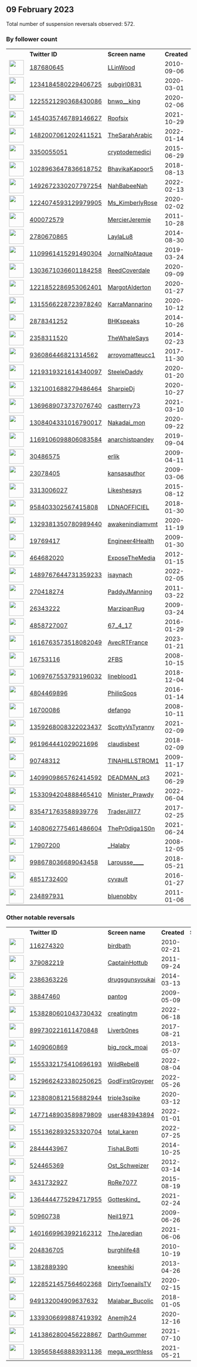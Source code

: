
## 09 February 2023
Total number of suspension reversals observed: 572.

### By follower count
<table><tr><th></th><th align="left">Twitter ID</th><th align="left">Screen name</th>
<th align="left">Created</th><th align="left">Status</th><th align="left">Suspended</th><th align="left">Followers</th>
<tr><td><a href="https://pbs.twimg.com/profile_images/1310458735265865731/chKpVWxV_normal.jpg"><img src="https://pbs.twimg.com/profile_images/1310458735265865731/chKpVWxV_normal.jpg" width="40px" height="40px" align="center"/></a></td><td><a href="https://twitter.com/intent/user?user_id=187680645">187680645</a></td><td><a href="https://twitter.com/LLinWood">LLinWood</a></td><td>2010-09-06</td><td align="center"></td><td></td><td>847954</td></tr>
<tr><td><a href="https://pbs.twimg.com/profile_images/1586447678787014656/Ckx8skDH_normal.jpg"><img src="https://pbs.twimg.com/profile_images/1586447678787014656/Ckx8skDH_normal.jpg" width="40px" height="40px" align="center"/></a></td><td><a href="https://twitter.com/intent/user?user_id=1234184580229406725">1234184580229406725</a></td><td><a href="https://twitter.com/subgirl0831">subgirl0831</a></td><td>2020-03-01</td><td align="center"></td><td>2023-02-05</td><td>801979</td></tr>
<tr><td><a href="https://pbs.twimg.com/profile_images/1623699935974801408/6DkcSFpE_normal.jpg"><img src="https://pbs.twimg.com/profile_images/1623699935974801408/6DkcSFpE_normal.jpg" width="40px" height="40px" align="center"/></a></td><td><a href="https://twitter.com/intent/user?user_id=1225521290368430086">1225521290368430086</a></td><td><a href="https://twitter.com/bnwo__king">bnwo__king</a></td><td>2020-02-06</td><td align="center"></td><td>2023-02-01</td><td>693186</td></tr>
<tr><td><a href="https://pbs.twimg.com/profile_images/1485243981244125184/RdZxOE5w_normal.jpg"><img src="https://pbs.twimg.com/profile_images/1485243981244125184/RdZxOE5w_normal.jpg" width="40px" height="40px" align="center"/></a></td><td><a href="https://twitter.com/intent/user?user_id=1454035746789146627">1454035746789146627</a></td><td><a href="https://twitter.com/Roofsix">Roofsix</a></td><td>2021-10-29</td><td align="center"></td><td>2023-02-05</td><td>347162</td></tr>
<tr><td><a href="https://pbs.twimg.com/profile_images/1624255199622692864/N3kG9HtD_normal.jpg"><img src="https://pbs.twimg.com/profile_images/1624255199622692864/N3kG9HtD_normal.jpg" width="40px" height="40px" align="center"/></a></td><td><a href="https://twitter.com/intent/user?user_id=1482007061202411521">1482007061202411521</a></td><td><a href="https://twitter.com/TheSarahArabic">TheSarahArabic</a></td><td>2022-01-14</td><td align="center"></td><td>2022-11-10</td><td>89524</td></tr>
<tr><td><a href="https://pbs.twimg.com/profile_images/1624204253785997312/eWbfjxwE_normal.jpg"><img src="https://pbs.twimg.com/profile_images/1624204253785997312/eWbfjxwE_normal.jpg" width="40px" height="40px" align="center"/></a></td><td><a href="https://twitter.com/intent/user?user_id=3350055051">3350055051</a></td><td><a href="https://twitter.com/cryptodemedici">cryptodemedici</a></td><td>2015-06-29</td><td align="center"></td><td></td><td>76860</td></tr>
<tr><td><a href="https://pbs.twimg.com/profile_images/1620969136632508416/KPfTUwPT_normal.jpg"><img src="https://pbs.twimg.com/profile_images/1620969136632508416/KPfTUwPT_normal.jpg" width="40px" height="40px" align="center"/></a></td><td><a href="https://twitter.com/intent/user?user_id=1028963647836618752">1028963647836618752</a></td><td><a href="https://twitter.com/BhavikaKapoor5">BhavikaKapoor5</a></td><td>2018-08-13</td><td align="center"></td><td>2022-07-15</td><td>49158</td></tr>
<tr><td><a href="https://pbs.twimg.com/profile_images/1578168917037649923/aHeL45TD_normal.jpg"><img src="https://pbs.twimg.com/profile_images/1578168917037649923/aHeL45TD_normal.jpg" width="40px" height="40px" align="center"/></a></td><td><a href="https://twitter.com/intent/user?user_id=1492672330207797254">1492672330207797254</a></td><td><a href="https://twitter.com/NahBabeeNah">NahBabeeNah</a></td><td>2022-02-13</td><td align="center"></td><td>2022-11-11</td><td>34246</td></tr>
<tr><td><a href="https://pbs.twimg.com/profile_images/1623941772685545472/_z3uRW71_normal.jpg"><img src="https://pbs.twimg.com/profile_images/1623941772685545472/_z3uRW71_normal.jpg" width="40px" height="40px" align="center"/></a></td><td><a href="https://twitter.com/intent/user?user_id=1224074593129979905">1224074593129979905</a></td><td><a href="https://twitter.com/Ms_KimberlyRose">Ms_KimberlyRose</a></td><td>2020-02-02</td><td align="center"></td><td>2022-10-15</td><td>28274</td></tr>
<tr><td><a href="https://pbs.twimg.com/profile_images/1493582885034598409/mCztluuS_normal.jpg"><img src="https://pbs.twimg.com/profile_images/1493582885034598409/mCztluuS_normal.jpg" width="40px" height="40px" align="center"/></a></td><td><a href="https://twitter.com/intent/user?user_id=400072579">400072579</a></td><td><a href="https://twitter.com/MercierJeremie">MercierJeremie</a></td><td>2011-10-28</td><td align="center"></td><td>2022-04-09</td><td>22000</td></tr>
<tr><td><a href="https://pbs.twimg.com/profile_images/1626936061778698241/edWwg6yQ_normal.jpg"><img src="https://pbs.twimg.com/profile_images/1626936061778698241/edWwg6yQ_normal.jpg" width="40px" height="40px" align="center"/></a></td><td><a href="https://twitter.com/intent/user?user_id=2780670865">2780670865</a></td><td><a href="https://twitter.com/LaylaLu8">LaylaLu8</a></td><td>2014-08-30</td><td align="center"></td><td>2022-12-16</td><td>21132</td></tr>
<tr><td><a href="https://pbs.twimg.com/profile_images/1624505401151455232/JOyYW-0H_normal.jpg"><img src="https://pbs.twimg.com/profile_images/1624505401151455232/JOyYW-0H_normal.jpg" width="40px" height="40px" align="center"/></a></td><td><a href="https://twitter.com/intent/user?user_id=1109961415291490304">1109961415291490304</a></td><td><a href="https://twitter.com/JornalNoAtaque">JornalNoAtaque</a></td><td>2019-03-24</td><td align="center"></td><td>2022-10-24</td><td>21074</td></tr>
<tr><td><a href="https://pbs.twimg.com/profile_images/1627534246687477761/q3AgL_rs_normal.jpg"><img src="https://pbs.twimg.com/profile_images/1627534246687477761/q3AgL_rs_normal.jpg" width="40px" height="40px" align="center"/></a></td><td><a href="https://twitter.com/intent/user?user_id=1303671036601184258">1303671036601184258</a></td><td><a href="https://twitter.com/ReedCoverdale">ReedCoverdale</a></td><td>2020-09-09</td><td align="center"></td><td></td><td>20356</td></tr>
<tr><td><a href="https://pbs.twimg.com/profile_images/1623309762422095873/ULDCCFUu_normal.jpg"><img src="https://pbs.twimg.com/profile_images/1623309762422095873/ULDCCFUu_normal.jpg" width="40px" height="40px" align="center"/></a></td><td><a href="https://twitter.com/intent/user?user_id=1221852286953062401">1221852286953062401</a></td><td><a href="https://twitter.com/MargotAlderton">MargotAlderton</a></td><td>2020-01-27</td><td align="center"></td><td>2022-05-16</td><td>17328</td></tr>
<tr><td><a href="https://pbs.twimg.com/profile_images/1623813738603192321/T_vgIxrR_normal.jpg"><img src="https://pbs.twimg.com/profile_images/1623813738603192321/T_vgIxrR_normal.jpg" width="40px" height="40px" align="center"/></a></td><td><a href="https://twitter.com/intent/user?user_id=1315566228723978240">1315566228723978240</a></td><td><a href="https://twitter.com/KarraMannarino">KarraMannarino</a></td><td>2020-10-12</td><td align="center"></td><td>2022-10-11</td><td>14868</td></tr>
<tr><td><a href="https://pbs.twimg.com/profile_images/1624048103710924801/wmFqndwe_normal.jpg"><img src="https://pbs.twimg.com/profile_images/1624048103710924801/wmFqndwe_normal.jpg" width="40px" height="40px" align="center"/></a></td><td><a href="https://twitter.com/intent/user?user_id=2878341252">2878341252</a></td><td><a href="https://twitter.com/BHKspeaks">BHKspeaks</a></td><td>2014-10-26</td><td align="center"></td><td>2022-11-21</td><td>14562</td></tr>
<tr><td><a href="https://pbs.twimg.com/profile_images/1416922793460051973/8RKL8gxo_normal.jpg"><img src="https://pbs.twimg.com/profile_images/1416922793460051973/8RKL8gxo_normal.jpg" width="40px" height="40px" align="center"/></a></td><td><a href="https://twitter.com/intent/user?user_id=2358311520">2358311520</a></td><td><a href="https://twitter.com/TheWhaleSays">TheWhaleSays</a></td><td>2014-02-23</td><td align="center"></td><td>2022-04-13</td><td>13860</td></tr>
<tr><td><a href="https://pbs.twimg.com/profile_images/1560815140995567617/0856172Z_normal.jpg"><img src="https://pbs.twimg.com/profile_images/1560815140995567617/0856172Z_normal.jpg" width="40px" height="40px" align="center"/></a></td><td><a href="https://twitter.com/intent/user?user_id=936086446821314562">936086446821314562</a></td><td><a href="https://twitter.com/arroyomatteucc1">arroyomatteucc1</a></td><td>2017-11-30</td><td align="center">🔒</td><td>2022-08-26</td><td>13686</td></tr>
<tr><td><a href="https://pbs.twimg.com/profile_images/1305943495849410562/uEH-3Hro_normal.jpg"><img src="https://pbs.twimg.com/profile_images/1305943495849410562/uEH-3Hro_normal.jpg" width="40px" height="40px" align="center"/></a></td><td><a href="https://twitter.com/intent/user?user_id=1219319321614340097">1219319321614340097</a></td><td><a href="https://twitter.com/SteeleDaddy">SteeleDaddy</a></td><td>2020-01-20</td><td align="center"></td><td>2022-08-14</td><td>13567</td></tr>
<tr><td><a href="https://pbs.twimg.com/profile_images/1341380448451235841/9J6NWrSj_normal.jpg"><img src="https://pbs.twimg.com/profile_images/1341380448451235841/9J6NWrSj_normal.jpg" width="40px" height="40px" align="center"/></a></td><td><a href="https://twitter.com/intent/user?user_id=1321001688279486464">1321001688279486464</a></td><td><a href="https://twitter.com/SharpieDj">SharpieDj</a></td><td>2020-10-27</td><td align="center"></td><td></td><td>12775</td></tr>
<tr><td><a href="https://pbs.twimg.com/profile_images/1429969559163871237/L5WOuAuH_normal.jpg"><img src="https://pbs.twimg.com/profile_images/1429969559163871237/L5WOuAuH_normal.jpg" width="40px" height="40px" align="center"/></a></td><td><a href="https://twitter.com/intent/user?user_id=1369689073737076740">1369689073737076740</a></td><td><a href="https://twitter.com/castterry73">castterry73</a></td><td>2021-03-10</td><td align="center"></td><td>2022-07-03</td><td>12347</td></tr>
<tr><td><a href="https://pbs.twimg.com/profile_images/1440403604947439618/Qfiy0-pa_normal.jpg"><img src="https://pbs.twimg.com/profile_images/1440403604947439618/Qfiy0-pa_normal.jpg" width="40px" height="40px" align="center"/></a></td><td><a href="https://twitter.com/intent/user?user_id=1308404331016790017">1308404331016790017</a></td><td><a href="https://twitter.com/Nakadai_mon">Nakadai_mon</a></td><td>2020-09-22</td><td align="center">🚫</td><td></td><td>12177</td></tr>
<tr><td><a href="https://pbs.twimg.com/profile_images/1390102680027025409/aXVgxwFr_normal.jpg"><img src="https://pbs.twimg.com/profile_images/1390102680027025409/aXVgxwFr_normal.jpg" width="40px" height="40px" align="center"/></a></td><td><a href="https://twitter.com/intent/user?user_id=1169106098806083584">1169106098806083584</a></td><td><a href="https://twitter.com/anarchistpandey">anarchistpandey</a></td><td>2019-09-04</td><td align="center"></td><td></td><td>10972</td></tr>
<tr><td><a href="https://pbs.twimg.com/profile_images/1484535110615633921/USuL95LE_normal.png"><img src="https://pbs.twimg.com/profile_images/1484535110615633921/USuL95LE_normal.png" width="40px" height="40px" align="center"/></a></td><td><a href="https://twitter.com/intent/user?user_id=30486575">30486575</a></td><td><a href="https://twitter.com/erlik">erlik</a></td><td>2009-04-11</td><td align="center"></td><td>2022-10-02</td><td>10645</td></tr>
<tr><td><a href="https://pbs.twimg.com/profile_images/839264181576679424/t3DbGJbi_normal.jpg"><img src="https://pbs.twimg.com/profile_images/839264181576679424/t3DbGJbi_normal.jpg" width="40px" height="40px" align="center"/></a></td><td><a href="https://twitter.com/intent/user?user_id=23078405">23078405</a></td><td><a href="https://twitter.com/kansasauthor">kansasauthor</a></td><td>2009-03-06</td><td align="center"></td><td>2022-11-07</td><td>10272</td></tr>
<tr><td><a href="https://pbs.twimg.com/profile_images/1486188383466504199/NwsEMOOf_normal.jpg"><img src="https://pbs.twimg.com/profile_images/1486188383466504199/NwsEMOOf_normal.jpg" width="40px" height="40px" align="center"/></a></td><td><a href="https://twitter.com/intent/user?user_id=3313006027">3313006027</a></td><td><a href="https://twitter.com/Likeshesays">Likeshesays</a></td><td>2015-08-12</td><td align="center"></td><td>2022-07-16</td><td>10151</td></tr>
<tr><td><a href="https://pbs.twimg.com/profile_images/1321118832614932485/YeELlwD1_normal.jpg"><img src="https://pbs.twimg.com/profile_images/1321118832614932485/YeELlwD1_normal.jpg" width="40px" height="40px" align="center"/></a></td><td><a href="https://twitter.com/intent/user?user_id=958403302567415808">958403302567415808</a></td><td><a href="https://twitter.com/LDNAOFFICIEL">LDNAOFFICIEL</a></td><td>2018-01-30</td><td align="center"></td><td></td><td>10036</td></tr>
<tr><td><a href="https://pbs.twimg.com/profile_images/1405728392788340742/8Q5vZRyM_normal.jpg"><img src="https://pbs.twimg.com/profile_images/1405728392788340742/8Q5vZRyM_normal.jpg" width="40px" height="40px" align="center"/></a></td><td><a href="https://twitter.com/intent/user?user_id=1329381350780989440">1329381350780989440</a></td><td><a href="https://twitter.com/awakenindiamvmt">awakenindiamvmt</a></td><td>2020-11-19</td><td align="center"></td><td>2022-06-07</td><td>9893</td></tr>
<tr><td><a href="https://pbs.twimg.com/profile_images/1460866766595399680/7lD0hqKj_normal.jpg"><img src="https://pbs.twimg.com/profile_images/1460866766595399680/7lD0hqKj_normal.jpg" width="40px" height="40px" align="center"/></a></td><td><a href="https://twitter.com/intent/user?user_id=19769417">19769417</a></td><td><a href="https://twitter.com/Engineer4Health">Engineer4Health</a></td><td>2009-01-30</td><td align="center"></td><td>2022-03-23</td><td>9865</td></tr>
<tr><td><a href="https://pbs.twimg.com/profile_images/1340478291145338880/ellCU_xu_normal.jpg"><img src="https://pbs.twimg.com/profile_images/1340478291145338880/ellCU_xu_normal.jpg" width="40px" height="40px" align="center"/></a></td><td><a href="https://twitter.com/intent/user?user_id=464682020">464682020</a></td><td><a href="https://twitter.com/ExposeTheMedia">ExposeTheMedia</a></td><td>2012-01-15</td><td align="center"></td><td>2022-07-27</td><td>9810</td></tr>
<tr><td><a href="https://pbs.twimg.com/profile_images/1623030478017298432/uEesmnC5_normal.jpg"><img src="https://pbs.twimg.com/profile_images/1623030478017298432/uEesmnC5_normal.jpg" width="40px" height="40px" align="center"/></a></td><td><a href="https://twitter.com/intent/user?user_id=1489767644731359233">1489767644731359233</a></td><td><a href="https://twitter.com/isaynach">isaynach</a></td><td>2022-02-05</td><td align="center"></td><td>2022-10-16</td><td>9729</td></tr>
<tr><td><a href="https://pbs.twimg.com/profile_images/1625029682449068033/l_o5rDGU_normal.jpg"><img src="https://pbs.twimg.com/profile_images/1625029682449068033/l_o5rDGU_normal.jpg" width="40px" height="40px" align="center"/></a></td><td><a href="https://twitter.com/intent/user?user_id=270418274">270418274</a></td><td><a href="https://twitter.com/PaddyJManning">PaddyJManning</a></td><td>2011-03-22</td><td align="center"></td><td></td><td>9421</td></tr>
<tr><td><a href="https://pbs.twimg.com/profile_images/1347408015641567234/nxLQ5u9G_normal.jpg"><img src="https://pbs.twimg.com/profile_images/1347408015641567234/nxLQ5u9G_normal.jpg" width="40px" height="40px" align="center"/></a></td><td><a href="https://twitter.com/intent/user?user_id=26343222">26343222</a></td><td><a href="https://twitter.com/MarzipanRug">MarzipanRug</a></td><td>2009-03-24</td><td align="center"></td><td>2022-08-08</td><td>9370</td></tr>
<tr><td><a href="https://pbs.twimg.com/profile_images/1230591316272304129/-iVAGFvO_normal.jpg"><img src="https://pbs.twimg.com/profile_images/1230591316272304129/-iVAGFvO_normal.jpg" width="40px" height="40px" align="center"/></a></td><td><a href="https://twitter.com/intent/user?user_id=4858727007">4858727007</a></td><td><a href="https://twitter.com/67_4_17">67_4_17</a></td><td>2016-01-29</td><td align="center"></td><td></td><td>9141</td></tr>
<tr><td><a href="https://pbs.twimg.com/profile_images/1618006559677710337/sJXAYPC7_normal.jpg"><img src="https://pbs.twimg.com/profile_images/1618006559677710337/sJXAYPC7_normal.jpg" width="40px" height="40px" align="center"/></a></td><td><a href="https://twitter.com/intent/user?user_id=1616763573518082049">1616763573518082049</a></td><td><a href="https://twitter.com/AvecRTFrance">AvecRTFrance</a></td><td>2023-01-21</td><td align="center"></td><td>2023-02-04</td><td>8956</td></tr>
<tr><td><a href="https://pbs.twimg.com/profile_images/1039476438385061888/FNuUDcOI_normal.jpg"><img src="https://pbs.twimg.com/profile_images/1039476438385061888/FNuUDcOI_normal.jpg" width="40px" height="40px" align="center"/></a></td><td><a href="https://twitter.com/intent/user?user_id=16753116">16753116</a></td><td><a href="https://twitter.com/2FBS">2FBS</a></td><td>2008-10-15</td><td align="center"></td><td></td><td>8949</td></tr>
<tr><td><a href="https://pbs.twimg.com/profile_images/1143960019492151296/qerndVhB_normal.jpg"><img src="https://pbs.twimg.com/profile_images/1143960019492151296/qerndVhB_normal.jpg" width="40px" height="40px" align="center"/></a></td><td><a href="https://twitter.com/intent/user?user_id=1069767553793196032">1069767553793196032</a></td><td><a href="https://twitter.com/lineblood1">lineblood1</a></td><td>2018-12-04</td><td align="center"></td><td></td><td>8694</td></tr>
<tr><td><a href="https://pbs.twimg.com/profile_images/746277150844653568/WlPgEl3a_normal.jpg"><img src="https://pbs.twimg.com/profile_images/746277150844653568/WlPgEl3a_normal.jpg" width="40px" height="40px" align="center"/></a></td><td><a href="https://twitter.com/intent/user?user_id=4804469896">4804469896</a></td><td><a href="https://twitter.com/PhilipSoos">PhilipSoos</a></td><td>2016-01-14</td><td align="center"></td><td>2022-07-25</td><td>8284</td></tr>
<tr><td><a href="https://pbs.twimg.com/profile_images/1626075757918437376/tURPDU-A_normal.jpg"><img src="https://pbs.twimg.com/profile_images/1626075757918437376/tURPDU-A_normal.jpg" width="40px" height="40px" align="center"/></a></td><td><a href="https://twitter.com/intent/user?user_id=16700086">16700086</a></td><td><a href="https://twitter.com/defango">defango</a></td><td>2008-10-11</td><td align="center"></td><td></td><td>8277</td></tr>
<tr><td><a href="https://pbs.twimg.com/profile_images/1470029559735201794/eJVHZFpI_normal.jpg"><img src="https://pbs.twimg.com/profile_images/1470029559735201794/eJVHZFpI_normal.jpg" width="40px" height="40px" align="center"/></a></td><td><a href="https://twitter.com/intent/user?user_id=1359268008322023437">1359268008322023437</a></td><td><a href="https://twitter.com/ScottyVsTyranny">ScottyVsTyranny</a></td><td>2021-02-09</td><td align="center"></td><td></td><td>8125</td></tr>
<tr><td><a href="https://pbs.twimg.com/profile_images/1494624947976744962/h83gXT0e_normal.jpg"><img src="https://pbs.twimg.com/profile_images/1494624947976744962/h83gXT0e_normal.jpg" width="40px" height="40px" align="center"/></a></td><td><a href="https://twitter.com/intent/user?user_id=961964441029021696">961964441029021696</a></td><td><a href="https://twitter.com/claudisbest">claudisbest</a></td><td>2018-02-09</td><td align="center"></td><td>2022-03-30</td><td>8004</td></tr>
<tr><td><a href="https://pbs.twimg.com/profile_images/985772445243138048/FNAliUMB_normal.jpg"><img src="https://pbs.twimg.com/profile_images/985772445243138048/FNAliUMB_normal.jpg" width="40px" height="40px" align="center"/></a></td><td><a href="https://twitter.com/intent/user?user_id=90748312">90748312</a></td><td><a href="https://twitter.com/TINAHILLSTROM1">TINAHILLSTROM1</a></td><td>2009-11-17</td><td align="center"></td><td></td><td>7530</td></tr>
<tr><td><a href="https://pbs.twimg.com/profile_images/1594700276824416257/T1lcHF3H_normal.jpg"><img src="https://pbs.twimg.com/profile_images/1594700276824416257/T1lcHF3H_normal.jpg" width="40px" height="40px" align="center"/></a></td><td><a href="https://twitter.com/intent/user?user_id=1409909865762414592">1409909865762414592</a></td><td><a href="https://twitter.com/DEADMAN_pt3">DEADMAN_pt3</a></td><td>2021-06-29</td><td align="center"></td><td>2022-12-25</td><td>7455</td></tr>
<tr><td><a href="https://pbs.twimg.com/profile_images/1533794902596673537/s86zSDqy_normal.jpg"><img src="https://pbs.twimg.com/profile_images/1533794902596673537/s86zSDqy_normal.jpg" width="40px" height="40px" align="center"/></a></td><td><a href="https://twitter.com/intent/user?user_id=1533094204888465410">1533094204888465410</a></td><td><a href="https://twitter.com/Minister_Prawdy">Minister_Prawdy</a></td><td>2022-06-04</td><td align="center"></td><td>2023-01-06</td><td>7323</td></tr>
<tr><td><a href="https://pbs.twimg.com/profile_images/1625019789130313728/G-_Mu5Iu_normal.jpg"><img src="https://pbs.twimg.com/profile_images/1625019789130313728/G-_Mu5Iu_normal.jpg" width="40px" height="40px" align="center"/></a></td><td><a href="https://twitter.com/intent/user?user_id=835471763588939776">835471763588939776</a></td><td><a href="https://twitter.com/TraderJill77">TraderJill77</a></td><td>2017-02-25</td><td align="center"></td><td></td><td>7107</td></tr>
<tr><td><a href="https://pbs.twimg.com/profile_images/1529325814327689216/EXjb7tbq_normal.jpg"><img src="https://pbs.twimg.com/profile_images/1529325814327689216/EXjb7tbq_normal.jpg" width="40px" height="40px" align="center"/></a></td><td><a href="https://twitter.com/intent/user?user_id=1408062775461486604">1408062775461486604</a></td><td><a href="https://twitter.com/ThePr0diga1S0n">ThePr0diga1S0n</a></td><td>2021-06-24</td><td align="center"></td><td>2022-08-05</td><td>7097</td></tr>
<tr><td><a href="https://pbs.twimg.com/profile_images/1307891270417874945/ZNTpyMU0_normal.jpg"><img src="https://pbs.twimg.com/profile_images/1307891270417874945/ZNTpyMU0_normal.jpg" width="40px" height="40px" align="center"/></a></td><td><a href="https://twitter.com/intent/user?user_id=17907200">17907200</a></td><td><a href="https://twitter.com/_Halaby">_Halaby</a></td><td>2008-12-05</td><td align="center"></td><td>2022-09-17</td><td>7083</td></tr>
<tr><td><a href="https://pbs.twimg.com/profile_images/1455062416698396679/Tm-kMrUW_normal.jpg"><img src="https://pbs.twimg.com/profile_images/1455062416698396679/Tm-kMrUW_normal.jpg" width="40px" height="40px" align="center"/></a></td><td><a href="https://twitter.com/intent/user?user_id=998678036689043458">998678036689043458</a></td><td><a href="https://twitter.com/Larousse____">Larousse____</a></td><td>2018-05-21</td><td align="center">🚫</td><td></td><td>6828</td></tr>
<tr><td><a href="https://pbs.twimg.com/profile_images/1330886443984695303/mW3APyrF_normal.jpg"><img src="https://pbs.twimg.com/profile_images/1330886443984695303/mW3APyrF_normal.jpg" width="40px" height="40px" align="center"/></a></td><td><a href="https://twitter.com/intent/user?user_id=4851732400">4851732400</a></td><td><a href="https://twitter.com/cyvault">cyvault</a></td><td>2016-01-27</td><td align="center"></td><td></td><td>6758</td></tr>
<tr><td><a href="https://pbs.twimg.com/profile_images/1342186525379977230/ApXqMMa7_normal.jpg"><img src="https://pbs.twimg.com/profile_images/1342186525379977230/ApXqMMa7_normal.jpg" width="40px" height="40px" align="center"/></a></td><td><a href="https://twitter.com/intent/user?user_id=234897931">234897931</a></td><td><a href="https://twitter.com/bluenobby">bluenobby</a></td><td>2011-01-06</td><td align="center"></td><td>2022-08-23</td><td>6724</td></tr>
</table>

### Other notable reversals
<table><tr><th></th><th align="left">Twitter ID</th><th align="left">Screen name</th>
<th align="left">Created</th><th align="left">Status</th><th align="left">Suspended</th><th align="left">Followers</th>
<tr><td><a href="https://pbs.twimg.com/profile_images/1626339664197046272/RQsrLw_0_normal.jpg"><img src="https://pbs.twimg.com/profile_images/1626339664197046272/RQsrLw_0_normal.jpg" width="40px" height="40px" align="center"/></a></td><td><a href="https://twitter.com/intent/user?user_id=116274320">116274320</a></td><td><a href="https://twitter.com/birdbath">birdbath</a></td><td>2010-02-21</td><td align="center"></td><td>2023-02-04</td><td>2513</td></tr>
<tr><td><a href="https://pbs.twimg.com/profile_images/1028254035843928064/ovxdAMWd_normal.jpg"><img src="https://pbs.twimg.com/profile_images/1028254035843928064/ovxdAMWd_normal.jpg" width="40px" height="40px" align="center"/></a></td><td><a href="https://twitter.com/intent/user?user_id=379082219">379082219</a></td><td><a href="https://twitter.com/CaptainHottub">CaptainHottub</a></td><td>2011-09-24</td><td align="center">🔒</td><td>2022-12-23</td><td>4840</td></tr>
<tr><td><a href="https://pbs.twimg.com/profile_images/1570672526145253377/yYb3Ta34_normal.png"><img src="https://pbs.twimg.com/profile_images/1570672526145253377/yYb3Ta34_normal.png" width="40px" height="40px" align="center"/></a></td><td><a href="https://twitter.com/intent/user?user_id=2386363226">2386363226</a></td><td><a href="https://twitter.com/drugsgunsyoukai">drugsgunsyoukai</a></td><td>2014-03-13</td><td align="center"></td><td>2022-10-30</td><td>4219</td></tr>
<tr><td><a href="https://pbs.twimg.com/profile_images/1624418616018980864/w5SjMPt8_normal.jpg"><img src="https://pbs.twimg.com/profile_images/1624418616018980864/w5SjMPt8_normal.jpg" width="40px" height="40px" align="center"/></a></td><td><a href="https://twitter.com/intent/user?user_id=38847460">38847460</a></td><td><a href="https://twitter.com/pantog">pantog</a></td><td>2009-05-09</td><td align="center"></td><td>2022-12-02</td><td>4481</td></tr>
<tr><td><a href="https://pbs.twimg.com/profile_images/1579158864272015360/7NpAJv_v_normal.jpg"><img src="https://pbs.twimg.com/profile_images/1579158864272015360/7NpAJv_v_normal.jpg" width="40px" height="40px" align="center"/></a></td><td><a href="https://twitter.com/intent/user?user_id=1538280601043730432">1538280601043730432</a></td><td><a href="https://twitter.com/creatingtm">creatingtm</a></td><td>2022-06-18</td><td align="center"></td><td>2023-02-05</td><td>96</td></tr>
<tr><td><a href="https://pbs.twimg.com/profile_images/1555934244890824705/_9GjOTDA_normal.jpg"><img src="https://pbs.twimg.com/profile_images/1555934244890824705/_9GjOTDA_normal.jpg" width="40px" height="40px" align="center"/></a></td><td><a href="https://twitter.com/intent/user?user_id=899730221611470848">899730221611470848</a></td><td><a href="https://twitter.com/Liverb0nes">Liverb0nes</a></td><td>2017-08-21</td><td align="center"></td><td>2023-01-13</td><td>523</td></tr>
<tr><td><a href="https://pbs.twimg.com/profile_images/1581926836065427456/sLn3QPgo_normal.jpg"><img src="https://pbs.twimg.com/profile_images/1581926836065427456/sLn3QPgo_normal.jpg" width="40px" height="40px" align="center"/></a></td><td><a href="https://twitter.com/intent/user?user_id=1409060869">1409060869</a></td><td><a href="https://twitter.com/big_rock_moai">big_rock_moai</a></td><td>2013-05-07</td><td align="center"></td><td>2022-10-18</td><td>110</td></tr>
<tr><td><a href="https://pbs.twimg.com/profile_images/1605760706112004096/XZ2Eu9Tf_normal.jpg"><img src="https://pbs.twimg.com/profile_images/1605760706112004096/XZ2Eu9Tf_normal.jpg" width="40px" height="40px" align="center"/></a></td><td><a href="https://twitter.com/intent/user?user_id=1555332175410696193">1555332175410696193</a></td><td><a href="https://twitter.com/WildRebel8">WildRebel8</a></td><td>2022-08-04</td><td align="center"></td><td>2023-01-06</td><td>1706</td></tr>
<tr><td><a href="https://pbs.twimg.com/profile_images/1532720555975131136/tEBKoozn_normal.jpg"><img src="https://pbs.twimg.com/profile_images/1532720555975131136/tEBKoozn_normal.jpg" width="40px" height="40px" align="center"/></a></td><td><a href="https://twitter.com/intent/user?user_id=1529662423380250625">1529662423380250625</a></td><td><a href="https://twitter.com/GodFirstGroyper">GodFirstGroyper</a></td><td>2022-05-26</td><td align="center"></td><td>2022-07-28</td><td>93</td></tr>
<tr><td><a href="https://pbs.twimg.com/profile_images/1576204684821495808/Ig-NRH9v_normal.jpg"><img src="https://pbs.twimg.com/profile_images/1576204684821495808/Ig-NRH9v_normal.jpg" width="40px" height="40px" align="center"/></a></td><td><a href="https://twitter.com/intent/user?user_id=1238080812156882944">1238080812156882944</a></td><td><a href="https://twitter.com/triple3spike">triple3spike</a></td><td>2020-03-12</td><td align="center"></td><td>2022-10-30</td><td>27</td></tr>
<tr><td><a href="https://pbs.twimg.com/profile_images/1624249917228326913/R2l2Ke6W_normal.jpg"><img src="https://pbs.twimg.com/profile_images/1624249917228326913/R2l2Ke6W_normal.jpg" width="40px" height="40px" align="center"/></a></td><td><a href="https://twitter.com/intent/user?user_id=1477148903589879809">1477148903589879809</a></td><td><a href="https://twitter.com/user483943894">user483943894</a></td><td>2022-01-01</td><td align="center">🔒</td><td>2022-11-07</td><td>8</td></tr>
<tr><td><a href="https://pbs.twimg.com/profile_images/1623797411314388994/M5Wa0YS6_normal.jpg"><img src="https://pbs.twimg.com/profile_images/1623797411314388994/M5Wa0YS6_normal.jpg" width="40px" height="40px" align="center"/></a></td><td><a href="https://twitter.com/intent/user?user_id=1551362893253320704">1551362893253320704</a></td><td><a href="https://twitter.com/total_karen">total_karen</a></td><td>2022-07-25</td><td align="center"></td><td>2022-10-29</td><td>259</td></tr>
<tr><td><a href="https://pbs.twimg.com/profile_images/1610767897886093312/3V8W_uCk_normal.jpg"><img src="https://pbs.twimg.com/profile_images/1610767897886093312/3V8W_uCk_normal.jpg" width="40px" height="40px" align="center"/></a></td><td><a href="https://twitter.com/intent/user?user_id=2844443967">2844443967</a></td><td><a href="https://twitter.com/TishaLBotti">TishaLBotti</a></td><td>2014-10-25</td><td align="center"></td><td>2023-02-01</td><td>366</td></tr>
<tr><td><a href="https://pbs.twimg.com/profile_images/1624743225599619072/MNg6jKYU_normal.jpg"><img src="https://pbs.twimg.com/profile_images/1624743225599619072/MNg6jKYU_normal.jpg" width="40px" height="40px" align="center"/></a></td><td><a href="https://twitter.com/intent/user?user_id=524465369">524465369</a></td><td><a href="https://twitter.com/Ost_Schweizer">Ost_Schweizer</a></td><td>2012-03-14</td><td align="center"></td><td>2022-11-28</td><td>2806</td></tr>
<tr><td><a href="https://pbs.twimg.com/profile_images/1496863306543513607/99-7N0pb_normal.jpg"><img src="https://pbs.twimg.com/profile_images/1496863306543513607/99-7N0pb_normal.jpg" width="40px" height="40px" align="center"/></a></td><td><a href="https://twitter.com/intent/user?user_id=3431732927">3431732927</a></td><td><a href="https://twitter.com/RoRe7077">RoRe7077</a></td><td>2015-08-19</td><td align="center"></td><td>2022-11-26</td><td>5321</td></tr>
<tr><td><a href="https://pbs.twimg.com/profile_images/1592185648546402304/OFSYnmxP_normal.jpg"><img src="https://pbs.twimg.com/profile_images/1592185648546402304/OFSYnmxP_normal.jpg" width="40px" height="40px" align="center"/></a></td><td><a href="https://twitter.com/intent/user?user_id=1364444775294717955">1364444775294717955</a></td><td><a href="https://twitter.com/Gotteskind_">Gotteskind_</a></td><td>2021-02-24</td><td align="center"></td><td>2022-11-29</td><td>27</td></tr>
<tr><td><a href="https://pbs.twimg.com/profile_images/1508475002336784396/pr7AUbZs_normal.jpg"><img src="https://pbs.twimg.com/profile_images/1508475002336784396/pr7AUbZs_normal.jpg" width="40px" height="40px" align="center"/></a></td><td><a href="https://twitter.com/intent/user?user_id=50960738">50960738</a></td><td><a href="https://twitter.com/Neil1971">Neil1971</a></td><td>2009-06-26</td><td align="center">🔒</td><td>2022-11-18</td><td>2208</td></tr>
<tr><td><a href="https://pbs.twimg.com/profile_images/1556119575661580289/hinC46YM_normal.jpg"><img src="https://pbs.twimg.com/profile_images/1556119575661580289/hinC46YM_normal.jpg" width="40px" height="40px" align="center"/></a></td><td><a href="https://twitter.com/intent/user?user_id=1401669963992162312">1401669963992162312</a></td><td><a href="https://twitter.com/TheJaredian">TheJaredian</a></td><td>2021-06-06</td><td align="center"></td><td>2022-10-11</td><td>779</td></tr>
<tr><td><a href="https://pbs.twimg.com/profile_images/1362488572423655426/ZNYz57vx_normal.jpg"><img src="https://pbs.twimg.com/profile_images/1362488572423655426/ZNYz57vx_normal.jpg" width="40px" height="40px" align="center"/></a></td><td><a href="https://twitter.com/intent/user?user_id=204836705">204836705</a></td><td><a href="https://twitter.com/burghlife48">burghlife48</a></td><td>2010-10-19</td><td align="center"></td><td>2022-11-24</td><td>2699</td></tr>
<tr><td><a href="https://pbs.twimg.com/profile_images/1573880321287901184/7QX-7np3_normal.jpg"><img src="https://pbs.twimg.com/profile_images/1573880321287901184/7QX-7np3_normal.jpg" width="40px" height="40px" align="center"/></a></td><td><a href="https://twitter.com/intent/user?user_id=1382889390">1382889390</a></td><td><a href="https://twitter.com/kneeshiki">kneeshiki</a></td><td>2013-04-26</td><td align="center"></td><td>2022-10-30</td><td>16</td></tr>
<tr><td><a href="https://pbs.twimg.com/profile_images/1623705880905789440/ZLwBsMbY_normal.jpg"><img src="https://pbs.twimg.com/profile_images/1623705880905789440/ZLwBsMbY_normal.jpg" width="40px" height="40px" align="center"/></a></td><td><a href="https://twitter.com/intent/user?user_id=1228521457564602368">1228521457564602368</a></td><td><a href="https://twitter.com/DirtyToenailsTV">DirtyToenailsTV</a></td><td>2020-02-15</td><td align="center"></td><td>2022-08-17</td><td>234</td></tr>
<tr><td><a href="https://pbs.twimg.com/profile_images/1305741191141523462/TKjwHGq9_normal.jpg"><img src="https://pbs.twimg.com/profile_images/1305741191141523462/TKjwHGq9_normal.jpg" width="40px" height="40px" align="center"/></a></td><td><a href="https://twitter.com/intent/user?user_id=949132004909637632">949132004909637632</a></td><td><a href="https://twitter.com/Malabar_Bucolic">Malabar_Bucolic</a></td><td>2018-01-05</td><td align="center"></td><td>2022-12-19</td><td>248</td></tr>
<tr><td><a href="https://pbs.twimg.com/profile_images/1591925216577470464/6X8l7yW8_normal.jpg"><img src="https://pbs.twimg.com/profile_images/1591925216577470464/6X8l7yW8_normal.jpg" width="40px" height="40px" align="center"/></a></td><td><a href="https://twitter.com/intent/user?user_id=1339306699887419392">1339306699887419392</a></td><td><a href="https://twitter.com/Anemjh24">Anemjh24</a></td><td>2020-12-16</td><td align="center"></td><td>2023-01-07</td><td>106</td></tr>
<tr><td><a href="https://pbs.twimg.com/profile_images/1623859913741987840/iYPzMjne_normal.jpg"><img src="https://pbs.twimg.com/profile_images/1623859913741987840/iYPzMjne_normal.jpg" width="40px" height="40px" align="center"/></a></td><td><a href="https://twitter.com/intent/user?user_id=1413862800456228867">1413862800456228867</a></td><td><a href="https://twitter.com/DarthGummer">DarthGummer</a></td><td>2021-07-10</td><td align="center"></td><td>2022-09-14</td><td>20</td></tr>
<tr><td><a href="https://pbs.twimg.com/profile_images/1410184589340037121/D8zRCiEu_normal.jpg"><img src="https://pbs.twimg.com/profile_images/1410184589340037121/D8zRCiEu_normal.jpg" width="40px" height="40px" align="center"/></a></td><td><a href="https://twitter.com/intent/user?user_id=1395658468883931136">1395658468883931136</a></td><td><a href="https://twitter.com/mega_worthless">mega_worthless</a></td><td>2021-05-21</td><td align="center"></td><td>2023-01-04</td><td>24</td></tr>
</table>

